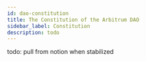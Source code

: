 ```yaml
---
id: dao-constitution
title: The Constitution of the Arbitrum DAO
sidebar_label: Constitution
description: todo
---
```


todo: pull from notion when stabilized